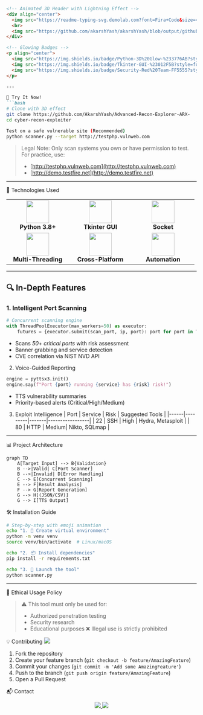 

```markdown
<!-- Animated 3D Header with Lightning Effect -->
<div align="center">
  <img src="https://readme-typing-svg.demolab.com?font=Fira+Code&size=40&duration=4000&pause=1000&color=FF5555&vCenter=true&width=900&height=80&lines=⚡+CYBER+RECON+PORT+EXPLOITER+⚡;🔥+Advanced+Security+Assessment+Tool;💻+Python-Powered+PenTesting+Suite" alt="Animated Header" />
  <br>
  <img src="https://github.com/akarshYash/akarshYash/blob/output/github-contribution-grid-snake-dark.svg" width="800" alt="3D Snake Animation">
</div>

<!-- Glowing Badges -->
<p align="center">
  <img src="https://img.shields.io/badge/Python-3D%20Glow-%233776AB?style=for-the-badge&logo=python&logoColor=gold&labelColor=3776AB&color=FFD43B"> 
  <img src="https://img.shields.io/badge/Tkinter-GUI-%23012F5B?style=for-the-badge&logo=windowsterminal&logoColor=white&labelColor=012F5B&color=00FF00">
  <img src="https://img.shields.io/badge/Security-Red%20Team-FF5555?style=for-the-badge&logo=icloud&logoColor=white">
</p>

---

🌟 Try It Now!
```bash
# Clone with 3D effect
git clone https://github.com/AkarshYash/Advanced-Recon-Explorer-ARX-
cd cyber-recon-exploiter

Test on a safe vulnerable site (Recommended)
python scanner.py --target http://testphp.vulnweb.com
```
>  Legal Note: Only scan systems you own or have permission to test. For practice, use:
> - [http://testphp.vulnweb.com](http://testphp.vulnweb.com)
> - [http://demo.testfire.net](http://demo.testfire.net)

---

🚀 Technologies Used
<table align="center">
  <tr>
    <td align="center" width="150">
      <img src="https://cdn.jsdelivr.net/gh/devicons/devicon/icons/python/python-original-wordmark.svg" width="60">
      <br><b>Python 3.8+</b>
    </td>
    <td align="center" width="150">
      <img src="https://cdn.jsdelivr.net/gh/devicons/devicon/icons/tk/tk-original.svg" width="60">
      <br><b>Tkinter GUI</b>
    </td>
    <td align="center" width="150">
      <img src="https://cdn.jsdelivr.net/gh/devicons/devicon/icons/socketio/socketio-original.svg" width="60">
      <br><b>Socket</b>
    </td>
  </tr>
  <tr>
    <td align="center">
      <img src="https://cdn.jsdelivr.net/gh/devicons/devicon/icons/numpy/numpy-original.svg" width="60">
      <br><b>Multi-Threading</b>
    </td>
    <td align="center">
      <img src="https://cdn.jsdelivr.net/gh/devicons/devicon/icons/ubuntu/ubuntu-plain.svg" width="60">
      <br><b>Cross-Platform</b>
    </td>
    <td align="center">
      <img src="https://cdn.jsdelivr.net/gh/devicons/devicon/icons/bash/bash-original.svg" width="60">
      <br><b>Automation</b>
    </td>
  </tr>
</table>

---

## 🔍 **In-Depth Features**
### **1. Intelligent Port Scanning**
```python
# Concurrent scanning engine
with ThreadPoolExecutor(max_workers=50) as executor:
    futures = {executor.submit(scan_port, ip, port): port for port in TOP_PORTS}
```
- Scans *50+ critical ports* with risk assessment
- Banner grabbing and service detection
- CVE correlation via NIST NVD API

2. Voice-Guided Reporting
```python
engine = pyttsx3.init()
engine.say(f"Port {port} running {service} has {risk} risk!")
```
- TTS vulnerability summaries
- Priority-based alerts (Critical/High/Medium)

3. Exploit Intelligence
| Port | Service | Risk  | Suggested Tools |
|------|---------|-------|-----------------|
| 22   | SSH     | High  | Hydra, Metasploit |
| 80   | HTTP    | Medium| Nikto, SQLmap |

---

 📊 Project Architecture
```mermaid
graph TD
    A[Target Input] --> B{Validation}
    B -->|Valid| C[Port Scanner]
    B -->|Invalid| D[Error Handling]
    C --> E[Concurrent Scanning]
    E --> F[Result Analysis]
    F --> G[Report Generation]
    G --> H[(JSON/CSV)]
    G --> I[TTS Output]
```

 🛠️ Installation Guide
```bash
# Step-by-step with emoji animation
echo "1. 🐍 Create virtual environment"
python -m venv venv
source venv/bin/activate  # Linux/macOS

echo "2. 📦 Install dependencies"
pip install -r requirements.txt

echo "3. 🚀 Launch the tool"
python scanner.py
```

---

📜 Ethical Usage Policy
> ⚠️ This tool must only be used for:
> - Authorized penetration testing
> - Security research
> - Educational purposes
> ❌ Illegal use is strictly prohibited


💡 Contributing
<a href="https://github.com/AkarshYash/cyber-recon-exploiter/graphs/contributors">
  <img src="https://contrib.rocks/image?repo=AkarshYash/cyber-recon-exploiter&columns=8&animation=scale" />
</a>

1. Fork the repository
2. Create your feature branch (`git checkout -b feature/AmazingFeature`)
3. Commit your changes (`git commit -m 'Add some AmazingFeature'`)
4. Push to the branch (`git push origin feature/AmazingFeature`)
5. Open a Pull Request


📬 Contact
<div align="center">
  <a href="https://www.linkedin.com/in/akarsh-chaturvedi-259271236">
    <img src="https://img.shields.io/badge/LinkedIn-0077B5?style=for-the-badge&logo=linkedin&logoColor=white">
  </a>
  <a href="https://github.com/AkarshYash">
    <img src="https://img.shields.io/badge/GitHub-100000?style=for-the-badge&logo=github&logoColor=white">
  </a>
</div>


